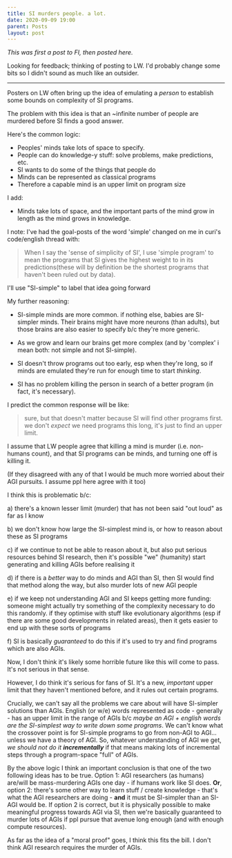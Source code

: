```yaml
---
title: SI murders people. a lot.
date: 2020-09-09 19:00
parent: Posts
layout: post
---
```


*This was first a post to FI, then posted here.*

Looking for feedback; thinking of posting to LW. I'd probably change some bits so I didn't sound as much like an outsider.

----

Posters on LW often bring up the idea of emulating a *person* to establish some bounds on complexity of SI programs.

The problem with this idea is that an ~infinite number of people are murdered before SI finds a good answer.

Here's the common logic:

* Peoples' minds take lots of space to specify.
* People can do knowledge-y stuff: solve problems, make predictions, etc.
* SI wants to do some of the things that people do
* Minds can be represented as classical programs
* Therefore a capable mind is an upper limit on program size

I add:

* Minds take lots of space, and the important parts of the mind grow in length as the mind grows in knowledge.

I note: I've had the goal-posts of the word 'simple' changed on me in curi's code/english thread with:

> When I say the 'sense of simplicity of SI', I use 'simple program' to mean the programs that SI gives the highest weight to in its predictions(these will by definition be the shortest programs that haven't been ruled out by data).

I'll use "SI-simple" to label that idea going forward

My further reasoning:

* SI-simple minds are more common. if nothing else, babies are SI-simpler minds. Their brains might have more neurons (than adults), but those brains are also easier to specify b/c they're more generic.

* As we grow and learn our brains get more complex (and by 'complex' i mean both: not simple and not SI-simple).

* SI doesn't throw programs out too early, esp when they're long, so if minds are emulated they're run for enough time to start *thinking*.

* SI has no problem killing the person in search of a better program (in fact, it's necessary).

I predict the common response will be like:

> sure, but that doesn't matter because SI will find other programs first. we don't *expect* we need programs this long, it's just to find an upper limit.

I assume that LW people agree that killing a mind is murder (i.e. non-humans count), and that SI programs can be minds, and turning one off is killing it.

(If they disagreed with any of that I would be much more worried about their AGI pursuits. I assume ppl here agree with it too)

I think this is problematic b/c:

a) there's a known lesser limit (murder) that has not been said "out loud" as far as I know

b) we don't know how large the SI-simplest mind is, or how to reason about these as SI programs

c) if we continue to not be able to reason about it, but also put serious resources behind SI research, then it's possible "we" (humanity) start generating and killing AGIs before realising it

d) if there is a *better* way to do minds and AGI than SI, then SI would find that method along the way, but also murder lots of new AGI people

e) if we keep not understanding AGI and SI keeps getting more funding: someone might actually try something of the complexity necessary to do this randomly. if they optimise with stuff like evolutionary algorithms (esp if there are some good developments in related areas), then it gets easier to end up with these sorts of programs

f) SI is basically *guaranteed* to do this if it's used to try and find programs which are also AGIs.

Now, I don't think it's likely some horrible future like this will come to pass. It's not serious in that sense.

However, I do think it's serious for fans of SI. It's a new, *important* upper limit that they haven't mentioned before, and it rules out certain programs.

Crucially, we can't say all the problems we care about will have SI-simpler solutions than AGIs. English (or w/e) words represented as code - generally - has an upper limit in the range of AGIs b/c *maybe an AGI + english words are the SI-simplest way to write down some programs*. We can't know what the crossover point is for SI-simple programs to go from non-AGI to AGI... unless we have a theory of AGI. So, whatever understanding of AGI we get, *we should not do it **incrementally*** if that means making lots of incremental steps through a program-space "full" of AGIs.

By the above logic I think an important conclusion is that one of the two following ideas has to be true. Option 1: AGI researchers (as humans) are/will be mass-murdering AGIs one day - if humans work like SI does. **Or**, option 2: there's some other way to learn stuff / create knowledge - that's what the AGI researchers are doing - **and** it must be SI-simpler than an SI-AGI would be. If option 2 is correct, but it is physically possible to make meaningful progress towards AGI via SI, then we're basically guaranteed to murder lots of AGIs if ppl pursue that avenue long enough (and with enough compute resources).

As far as the idea of a "moral proof" goes, I think this fits the bill. I don't think AGI research requires the murder of AGIs.
